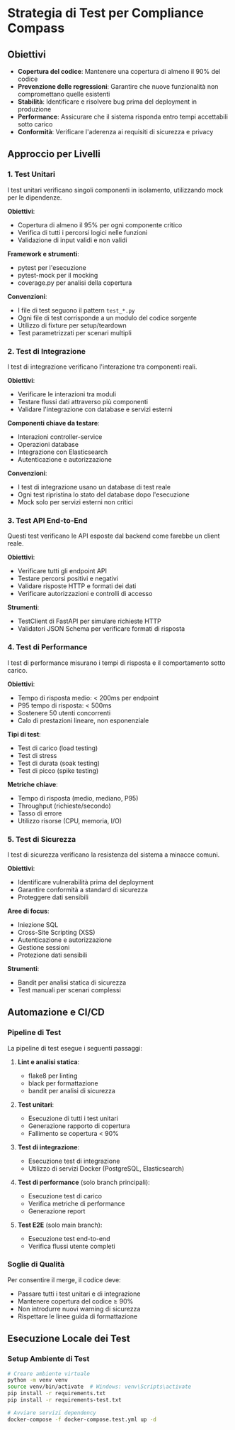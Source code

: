 # Strategia di Test per Compliance Compass

## Obiettivi

- **Copertura del codice**: Mantenere una copertura di almeno il 90% del codice
- **Prevenzione delle regressioni**: Garantire che nuove funzionalità non compromettano quelle esistenti
- **Stabilità**: Identificare e risolvere bug prima del deployment in produzione
- **Performance**: Assicurare che il sistema risponda entro tempi accettabili sotto carico
- **Conformità**: Verificare l'aderenza ai requisiti di sicurezza e privacy

## Approccio per Livelli

### 1. Test Unitari

I test unitari verificano singoli componenti in isolamento, utilizzando mock per le dipendenze.

**Obiettivi**:
- Copertura di almeno il 95% per ogni componente critico
- Verifica di tutti i percorsi logici nelle funzioni
- Validazione di input validi e non validi

**Framework e strumenti**:
- pytest per l'esecuzione
- pytest-mock per il mocking
- coverage.py per analisi della copertura

**Convenzioni**:
- I file di test seguono il pattern `test_*.py`
- Ogni file di test corrisponde a un modulo del codice sorgente
- Utilizzo di fixture per setup/teardown
- Test parametrizzati per scenari multipli

### 2. Test di Integrazione

I test di integrazione verificano l'interazione tra componenti reali.

**Obiettivi**:
- Verificare le interazioni tra moduli
- Testare flussi dati attraverso più componenti
- Validare l'integrazione con database e servizi esterni

**Componenti chiave da testare**:
- Interazioni controller-service
- Operazioni database
- Integrazione con Elasticsearch
- Autenticazione e autorizzazione

**Convenzioni**:
- I test di integrazione usano un database di test reale
- Ogni test ripristina lo stato del database dopo l'esecuzione
- Mock solo per servizi esterni non critici

### 3. Test API End-to-End

Questi test verificano le API esposte dal backend come farebbe un client reale.

**Obiettivi**:
- Verificare tutti gli endpoint API
- Testare percorsi positivi e negativi
- Validare risposte HTTP e formati dei dati
- Verificare autorizzazioni e controlli di accesso

**Strumenti**:
- TestClient di FastAPI per simulare richieste HTTP
- Validatori JSON Schema per verificare formati di risposta

### 4. Test di Performance

I test di performance misurano i tempi di risposta e il comportamento sotto carico.

**Obiettivi**:
- Tempo di risposta medio: < 200ms per endpoint
- P95 tempo di risposta: < 500ms
- Sostenere 50 utenti concorrenti
- Calo di prestazioni lineare, non esponenziale

**Tipi di test**:
- Test di carico (load testing)
- Test di stress
- Test di durata (soak testing)
- Test di picco (spike testing)

**Metriche chiave**:
- Tempo di risposta (medio, mediano, P95)
- Throughput (richieste/secondo)
- Tasso di errore
- Utilizzo risorse (CPU, memoria, I/O)

### 5. Test di Sicurezza

I test di sicurezza verificano la resistenza del sistema a minacce comuni.

**Obiettivi**:
- Identificare vulnerabilità prima del deployment
- Garantire conformità a standard di sicurezza
- Proteggere dati sensibili

**Aree di focus**:
- Iniezione SQL
- Cross-Site Scripting (XSS)
- Autenticazione e autorizzazione
- Gestione sessioni
- Protezione dati sensibili

**Strumenti**:
- Bandit per analisi statica di sicurezza
- Test manuali per scenari complessi

## Automazione e CI/CD

### Pipeline di Test

La pipeline di test esegue i seguenti passaggi:

1. **Lint e analisi statica**:
   - flake8 per linting
   - black per formattazione
   - bandit per analisi di sicurezza

2. **Test unitari**:
   - Esecuzione di tutti i test unitari
   - Generazione rapporto di copertura
   - Fallimento se copertura < 90%

3. **Test di integrazione**:
   - Esecuzione test di integrazione
   - Utilizzo di servizi Docker (PostgreSQL, Elasticsearch)

4. **Test di performance** (solo branch principali):
   - Esecuzione test di carico
   - Verifica metriche di performance
   - Generazione report

5. **Test E2E** (solo main branch):
   - Esecuzione test end-to-end
   - Verifica flussi utente completi

### Soglie di Qualità

Per consentire il merge, il codice deve:
- Passare tutti i test unitari e di integrazione
- Mantenere copertura del codice ≥ 90%
- Non introdurre nuovi warning di sicurezza
- Rispettare le linee guida di formattazione

## Esecuzione Locale dei Test

### Setup Ambiente di Test

```bash
# Creare ambiente virtuale
python -m venv venv
source venv/bin/activate  # Windows: venv\Scripts\activate
pip install -r requirements.txt
pip install -r requirements-test.txt

# Avviare servizi dependency
docker-compose -f docker-compose.test.yml up -d